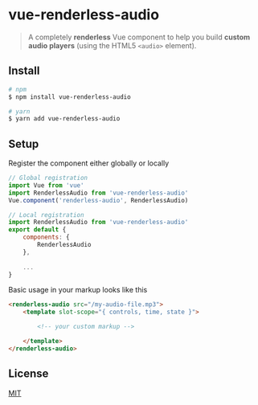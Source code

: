 # vue-renderless-audio

> A completely __renderless__ Vue component to help you build __custom audio players__ (using the HTML5 `<audio>` element).

## Install
```bash
# npm
$ npm install vue-renderless-audio

# yarn
$ yarn add vue-renderless-audio
```

## Setup
Register the component either globally or locally
```javascript
// Global registration
import Vue from 'vue'
import RenderlessAudio from 'vue-renderless-audio'
Vue.component('renderless-audio', RenderlessAudio)
```

```javascript
// Local registration
import RenderlessAudio from 'vue-renderless-audio'
export default {
    components: {
        RenderlessAudio
    },
    
    ...
}
```

Basic usage in your markup looks like this
```html
<renderless-audio src="/my-audio-file.mp3">
    <template slot-scope="{ controls, time, state }">

        <!-- your custom markup -->

    </template>    
</renderless-audio>
```

## License
[MIT](https://github.com/sagalbot/vue-select/blob/master/LICENSE.md)